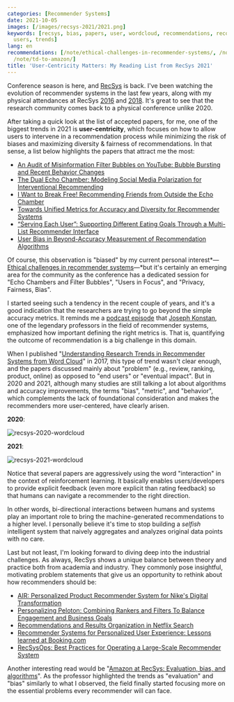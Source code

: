 ```yaml
---
categories: [Recommender Systems]
date: 2021-10-05
images: [/images/recsys-2021/2021.png]
keywords: [recsys, bias, papers, user, wordcloud, recommendations, recommender, metrics,
  users, trends]
lang: en
recommendations: [/note/ethical-challenges-in-recommender-systems/, /note/recsys-wordcloud/,
  /note/td-to-amazon/]
title: 'User-Centricity Matters: My Reading List from RecSys 2021'
---
```

 
Conference season is here, and [RecSys](https://recsys.acm.org/) is back. I've been watching the evolution of recommender systems in the last few years, along with my physical attendances at RecSys [2016](/work/recprofile-2016/) and [2018](/work/recsys-2018/). It's great to see that the research community comes back to a physical conference unlike 2020.
 
After taking a quick look at the list of accepted papers, for me, one of the biggest trends in 2021 is **user-centricity**, which focuses on how to allow users to intervene in a recommendation process while minimizing the risk of biases and maximizing diversity & fairness of recommendations. In that sense, a list below highlights the papers that attract me the most:
 
- [An Audit of Misinformation Filter Bubbles on YouTube: Bubble Bursting and Recent Behavior Changes](https://dl.acm.org/doi/10.1145/3460231.3474241)
- [The Dual Echo Chamber: Modeling Social Media Polarization for Interventional Recommending](https://dl.acm.org/doi/10.1145/3460231.3474261)
- [I Want to Break Free! Recommending Friends from Outside the Echo Chamber](https://dl.acm.org/doi/10.1145/3460231.3474270)
- [Towards Unified Metrics for Accuracy and Diversity for Recommender Systems](https://dl.acm.org/doi/10.1145/3460231.3474234)
- [“Serving Each User”: Supporting Different Eating Goals Through a Multi-List Recommender Interface](https://dl.acm.org/doi/10.1145/3460231.3474232)
- [User Bias in Beyond-Accuracy Measurement of Recommendation Algorithms](https://dl.acm.org/doi/10.1145/3460231.3474244)
 
Of course, this observation is "biased" by my current personal interest*&mdash;[Ethical challenges in recommender systems](/note/ethical-challenges-in-recommender-systems/)&mdash;*but it's certainly an emerging area for the community as the conference has a dedicated session for "Echo Chambers and Filter Bubbles", "Users in Focus", and "Privacy, Fairness, Bias".
 
I started seeing such a tendency in the recent couple of years, and it's a good indication that the researchers are trying to go beyond the simple accuracy metrics. It reminds me a [podcast episode](https://dataskeptic.com/blog/episodes/2017/recommender-systems-live-from-farcon) that [Joseph Konstan](http://konstan.umn.edu/), one of the legendary professors in the field of recommender systems, emphasized how important defining the right metrics is. That is, quantifying the outcome of recommendation is a big challenge in this domain.
 
When I published "[Understanding Research Trends in Recommender Systems from Word Cloud](/note/recsys-wordcloud/)" in 2017, this type of trend wasn't clear enough, and the papers discussed mainly about "problem" (e.g., review, ranking, product, online) as opposed to "end users" or "eventual impact". But in 2020 and 2021, although many studies are still talking a lot about algorithms and accuracy improvements, the terms "bias", "metric", and "behavior", which complements the lack of foundational consideration and makes the recommenders more user-centered, have clearly arisen.
 
**2020**:
 
![recsys-2020-wordcloud](/images/recsys-2021/2020.png)
 
**2021**:
 
![recsys-2021-wordcloud](/images/recsys-2021/2021.png)
 
Notice that several papers are aggressively using the word "interaction" in the context of reinforcement learning. It basically enables users/developers to provide explicit feedback (even more explicit than rating feedback) so that humans can navigate a recommender to the right direction.
 
In other words, bi-directional interactions between humans and systems play an important role to bring the machine-generated recommendations to a higher level. I personally believe it's time to stop building a *selfish* intelligent system that naively aggregates and analyzes original data points with no care.
 
Last but not least, I'm looking forward to diving deep into the industrial challenges. As always, RecSys shows a unique balance between theory and practice both from academia and industry. They commonly pose insightful, motivating problem statements that give us an opportunity to rethink about how recommenders should be:
 
- [AIR: Personalized Product Recommender System for Nike's Digital Transformation](https://dl.acm.org/doi/10.1145/3460231.3474621)
- [Personalizing Peloton: Combining Rankers and Filters To Balance Engagement and Business Goals](https://dl.acm.org/doi/10.1145/3460231.3474610)
- [Recommendations and Results Organization in Netflix Search](https://dl.acm.org/doi/10.1145/3460231.3474602)
- [Recommender Systems for Personalized User Experience: Lessons learned at Booking.com](https://dl.acm.org/doi/10.1145/3460231.3474611)
- [RecSysOps: Best Practices for Operating a Large-Scale Recommender System](https://dl.acm.org/doi/10.1145/3460231.3474620)
 
Another interesting read would be "[Amazon at RecSys: Evaluation, bias, and algorithms](https://www.amazon.science/blog/amazon-at-recsys-evaluation-bias-and-algorithms)". As the professor highlighted the trends as "evaluation" and "bias" similarly to what I observed, the field finally started focusing more on the essential problems every recommender will can face.
